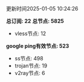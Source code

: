 更新时间2025-01-05 10:24:26

**总订阅: 22**
**总节点: 5825**
- vless节点: 12

**google ping有效节点: 523**
- ss节点: 498
- trojan节点: 19
- v2ray节点: 6
